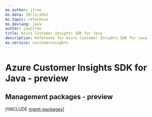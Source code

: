 ```yaml
---
ms.author: jfree
ms.data: 10/11/2022
ms.topic: reference
ms.devlang: java
author: joshfree
title: Azure Customer Insights SDK for Java
description: Reference for Azure Customer Insights SDK for Java
ms.service: customerinsights
---
```

# Azure Customer Insights SDK for Java - preview

## Management packages - preview
[!INCLUDE [mgmt-packages](customer-insights-mgmt-index.md)]